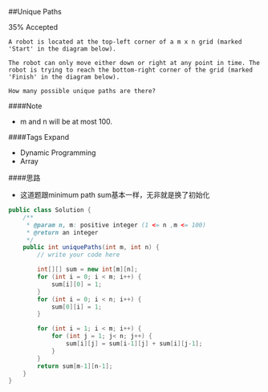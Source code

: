 ##Unique Paths

35% Accepted

	A robot is located at the top-left corner of a m x n grid (marked 'Start' in the diagram below).

	The robot can only move either down or right at any point in time. The robot is trying to reach the bottom-right corner of the grid (marked 'Finish' in the diagram below).

	How many possible unique paths are there?

####Note
- m and n will be at most 100.

####Tags Expand
- Dynamic Programming
- Array

####思路
- 这道题跟minimum path sum基本一样，无非就是换了初始化

```java
public class Solution {
    /**
     * @param n, m: positive integer (1 <= n ,m <= 100)
     * @return an integer
     */
    public int uniquePaths(int m, int n) {
        // write your code here

        int[][] sum = new int[m][n];
        for (int i = 0; i < m; i++) {
            sum[i][0] = 1;
        }
        for (int i = 0; i < n; i++) {
            sum[0][i] = 1;
        }

        for (int i = 1; i < m; i++) {
            for (int j = 1; j< n; j++) {
                sum[i][j] = sum[i-1][j] + sum[i][j-1];
            }
        }
        return sum[m-1][n-1];
    }
}


```
